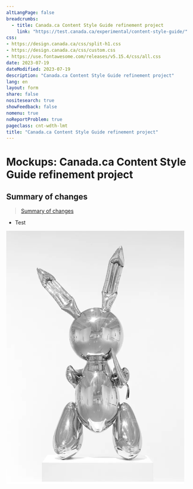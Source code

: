 ```yaml
---
altLangPage: false
breadcrumbs:
  - title: Canada.ca Content Style Guide refinement project
    link: "https://test.canada.ca/experimental/content-style-guide/"
css:
- https://design.canada.ca/css/split-h1.css
- https://design.canada.ca/css/custom.css
- https://use.fontawesome.com/releases/v5.15.4/css/all.css
date: 2023-07-19
dateModified: 2023-07-19
description: "Canada.ca Content Style Guide refinement project"
lang: en
layout: form
share: false
nositesearch: true
showFeedback: false
nomenu: true
noReportProblem: true
pageclass: cnt-wdth-lmt
title: "Canada.ca Content Style Guide refinement project"
---
```

<div class="row">
  <div class="col-md-8">
    <h1 property="name" id="wb-cont" dir="ltr"><span class="stacked"><span>Mockups</span>: <span>Canada.ca Content Style Guide refinement project</span></span></h1>
    <h2 class="h3 mrgn-tp-lg">Summary of changes</h2>
    <blockquote class="trello-card"><a href="https:&#x2F;&#x2F;trello.com&#x2F;c&#x2F;z9U4HVsP">Summary of changes</a></blockquote><script src="https://p.trellocdn.com/embed.min.js"></script>
    <ul>
      <li>Test</li>
    </ul>
  </div>
  <div class="col-md-4">
    <div><img src="./../images/bunny28.png" alt="" class="img-responsive mrgn-tp-lg"></div>
  </div>
</div>
